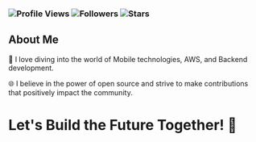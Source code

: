 <h3 align="left">

![Profile Views](https://komarev.com/ghpvc/?username=gemechis-elias&style=plastic&color=brightgreen&label=Profile+Views)
![Followers](https://img.shields.io/github/followers/gemechis-elias.svg?style=social&label=Follow)
![Stars](https://img.shields.io/github/stars/gemechis-elias.svg?color=blue&logo=github)

</h3>

## About Me

🚀 I love diving into the world of Mobile technologies, AWS, and Backend development.

🌐 I believe in the power of open source and strive to make contributions that positively impact the community.

# Let's Build the Future Together! 🚀
